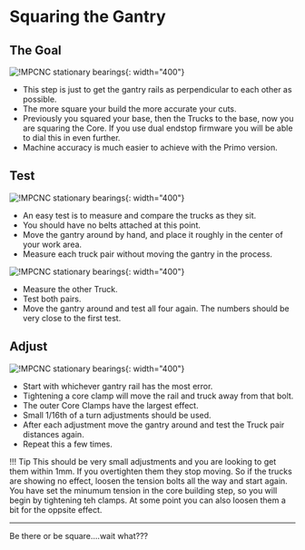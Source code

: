 # Squaring the Gantry

## The Goal

![!MPCNC stationary bearings](https://www.v1engineering.com/wp-content/uploads/2020/06/OverHead-scaled.jpg){: width="400"}

* This step is just to get the gantry rails as perpendicular to each other as possible.
* The more square your build the more accurate your cuts.
* Previously you squared your base, then the Trucks to the base, now you are squaring the Core. If you use dual endstop firmware you will be able to dial this in even further.
* Machine accuracy is much easier to achieve with the Primo version.

## Test

![!MPCNC stationary bearings](https://www.v1engineering.com/wp-content/uploads/2020/06/NearSide-scaled.jpg){: width="400"}

* An easy test is to measure and compare the trucks as they sit.
* You should have no belts attached at this point.
* Move the gantry around by hand, and place it roughly in the center of your work area.
* Measure each truck pair without moving the gantry in the process.


![!MPCNC stationary bearings](https://www.v1engineering.com/wp-content/uploads/2020/06/FarSide-scaled.jpg){: width="400"}

* Measure the other Truck.
* Test both pairs.
* Move the gantry around and test all four again. The numbers should be very close to the first test.


## Adjust

![!MPCNC stationary bearings](https://www.v1engineering.com/wp-content/uploads/2020/06/OverHead-Diagram-scaled.jpg){: width="400"}

* Start with whichever gantry rail has the most error.
* Tightening a core clamp will move the rail and truck away from that bolt. 
* The outer Core Clamps have the largest effect.
* Small 1/16th of a turn adjustments should be used.
* After each adjustment move the gantry around and test the Truck pair distances again.
* Repeat this a few times.


!!! Tip
    This should be very small adjustments and you are looking to get them within 1mm. If you overtighten them they stop moving. So if the trucks are showing no effect, loosen the tension bolts all the way and start again. You have set the minumum tension in the core building step, so you will begin by tightening teh clamps. At some point you can also loosen them a bit for the oppsite effect.


___

Be there or be square....wait what???